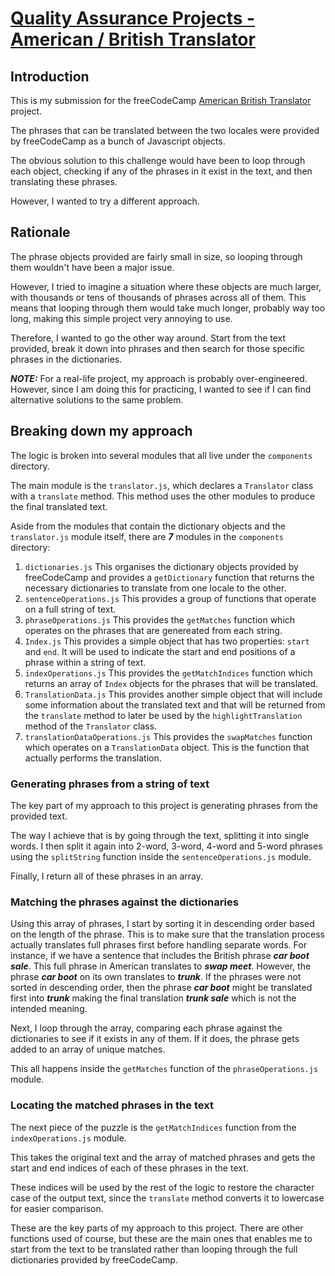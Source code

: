 # [Quality Assurance Projects - American / British Translator](https://www.freecodecamp.org/learn/quality-assurance/quality-assurance-projects/american-british-translator)

## Introduction

This is my submission for the freeCodeCamp [American British Translator](https://www.freecodecamp.org/learn/quality-assurance/quality-assurance-projects/american-british-translator) project.

The phrases that can be translated between the two locales were provided by freeCodeCamp as a bunch of Javascript objects.

The obvious solution to this challenge would have been to loop through each object, checking if any of the phrases in it exist in the text, and then translating these phrases.

However, I wanted to try a different approach.

## Rationale

The phrase objects provided are fairly small in size, so looping through them wouldn't have been a major issue.

However, I tried to imagine a situation where these objects are much larger, with thousands or tens of thousands of phrases across all of them. This means that looping through them would take much longer, probably way too long, making this simple project very annoying to use.

Therefore, I wanted to go the other way around. Start from the text provided, break it down into phrases and then search for those specific phrases in the dictionaries.

***NOTE:*** For a real-life project, my approach is probably over-engineered. However, since I am doing this for practicing, I wanted to see if I can find alternative solutions to the same problem.

## Breaking down my approach

The logic is broken into several modules that all live under the `components` directory.

The main module is the `translator.js`, which declares a `Translator` class with a `translate` method. This method uses the other modules to produce the final translated text.

Aside from the modules that contain the dictionary objects and the `translator.js` module itself, there are ***7*** modules in the `components` directory:

1) `dictionaries.js` This organises the dictionary objects provided by freeCodeCamp and provides a `getDictionary` function that returns the necessary dictionaries to translate from one locale to the other.
2) `sentenceOperations.js` This provides a group of functions that operate on a full string of text.
3) `phraseOperations.js` This provides the `getMatches` function which operates on the phrases that are genereated from each string.
4) `Index.js` This provides a simple object that has two properties: `start` and `end`. It will be used to indicate the start and end positions of a phrase within a string of text.
5) `indexOperations.js` This provides the `getMatchIndices` function which returns an array of `Index` objects for the phrases that will be translated.
6) `TranslationData.js` This provides another simple object that will include some information about the translated text and that will be returned from the `translate` method to later be used by the `highlightTranslation` method of the `Translator` class.
7) `translationDataOperations.js` This provides the `swapMatches` function which operates on a `TranslationData` object. This is the function that actually performs the translation.

### Generating phrases from a string of text

The key part of my approach to this project is generating phrases from the provided text.

The way I achieve that is by going through the text, splitting it into single words. I then split it again into 2-word, 3-word, 4-word and 5-word phrases using the `splitString` function inside the `sentenceOperations.js` module.

Finally, I return all of these phrases in an array.

### Matching the phrases against the dictionaries

Using this array of phrases, I start by sorting it in descending order based on the length of the phrase. This is to make sure that the translation process actually translates full phrases first before handling separate words. For instance, if we have a sentence that includes the British phrase ***car boot sale***. This full phrase in American translates to ***swap meet***. However, the phrase ***car boot*** on its own translates to ***trunk***. If the phrases were not sorted in descending order, then the phrase ***car boot*** might be translated first into ***trunk*** making the final translation ***trunk sale*** which is not the intended meaning.

Next, I loop through the array, comparing each phrase against the dictionaries to see if it exists in any of them. If it does, the phrase gets added to an array of unique matches.

This all happens inside the `getMatches` function of the `phraseOperations.js` module.

### Locating the matched phrases in the text

The next piece of the puzzle is the `getMatchIndices` function from the `indexOperations.js` module.

This takes the original text and the array of matched phrases and gets the start and end indices of each of these phrases in the text.

These indices will be used by the rest of the logic to restore the character case of the output text, since the `translate` method converts it to lowercase for easier comparison.

These are the key parts of my approach to this project. There are other functions used of course, but these are the main ones that enables me to start from the text to be translated rather than looping through the full dictionaries provided by freeCodeCamp.
